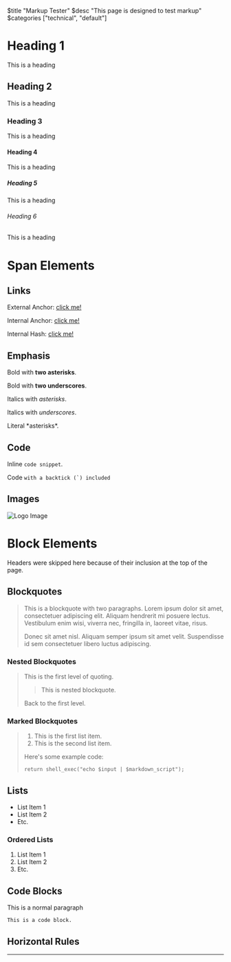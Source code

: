 $title "Markup Tester"
$desc "This page is designed to test markup"
$categories ["technical", "default"]

# Heading 1
This is a heading
## Heading 2
This is a heading
### Heading 3
This is a heading
#### Heading 4
This is a heading
##### Heading 5
This is a heading
###### Heading 6
This is a heading

# Span Elements

## Links
External Anchor: [click me!](https://vevox.io)

Internal Anchor: [click me!](/special/random)

Internal Hash: [click me!](#heading-1)

## Emphasis
Bold with **two asterisks**.

Bold with __two underscores__.

Italics with *asterisks*.

Italics with _underscores_.

Literal \*asterisks\*.

## Code
Inline `code snippet`.

Code ``with a backtick (`) included ``

## Images
![Logo Image](/img/logo.png)

# Block Elements

Headers were skipped here because of their inclusion at the top of the page.

## Blockquotes

> This is a blockquote with two paragraphs. Lorem ipsum dolor sit amet,
> consectetuer adipiscing elit. Aliquam hendrerit mi posuere lectus.
> Vestibulum enim wisi, viverra nec, fringilla in, laoreet vitae, risus.
>
> Donec sit amet nisl. Aliquam semper ipsum sit amet velit. Suspendisse
> id sem consectetuer libero luctus adipiscing.

### Nested Blockquotes
> This is the first level of quoting.
>
> > This is nested blockquote.
>
> Back to the first level.

### Marked Blockquotes

>
> 1.   This is the first list item.
> 2.   This is the second list item.
>
> Here's some example code:
>
>     return shell_exec("echo $input | $markdown_script");

## Lists

* List Item 1
* List Item 2
* Etc.

### Ordered Lists

1. List Item 1
2. List Item 2
3. Etc.

## Code Blocks
This is a normal paragraph

    This is a code block.

## Horizontal Rules

---
